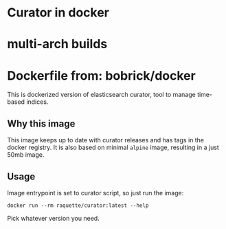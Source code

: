 # Curator in docker
# multi-arch builds
# Dockerfile from: bobrick/docker

This is dockerized version of elasticsearch curator,
tool to manage time-based indices.

## Why this image

This image keeps up to date with curator releases and has tags
in the docker registry. It is also based on minimal `alpine` image,
resulting in a just 50mb image.

## Usage

Image entrypoint is set to curator script, so just run the image:

```
docker run --rm raquette/curator:latest --help
```

Pick whatever version you need.

